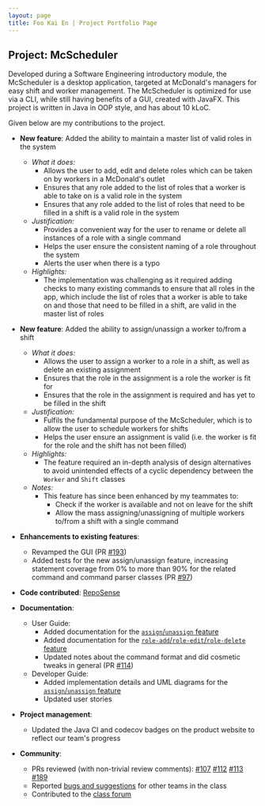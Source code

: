 ```yaml
---
layout: page
title: Foo Kai En | Project Portfolio Page
---
```


## Project: McScheduler

Developed during a Software Engineering introductory module, the McScheduler is a desktop application, targeted at
McDonald's managers for easy shift and worker management. The McScheduler is optimized for use via a CLI, while still
having benefits of a GUI, created with JavaFX. This project is written in Java in OOP style, and has about 10 kLoC.

Given below are my contributions to the project.

* **New feature**: Added the ability to maintain a master list of valid roles in the system
  * _What it does:_
    * Allows the user to add, edit and delete roles which can be taken on by workers in a McDonald's outlet
    * Ensures that any role added to the list of roles that a worker is able to take on is a valid role in the system
    * Ensures that any role added to the list of roles that need to be filled in a shift is a valid role in the system 
  * _Justification:_
    * Provides a convenient way for the user to rename or delete all instances of a role with a single command
    * Helps the user ensure the consistent naming of a role throughout the system
    * Alerts the user when there is a typo
  * _Highlights:_
    * The implementation was challenging as it required adding checks to many existing commands to ensure that all roles
      in the app, which include the list of roles that a worker is able to take on and those that need to be filled in a
      shift, are valid in the master list of roles


* **New feature**: Added the ability to assign/unassign a worker to/from a shift
  * _What it does:_
    * Allows the user to assign a worker to a role in a shift, as well as delete an existing assignment
    * Ensures that the role in the assignment is a role the worker is fit for
    * Ensures that the role in the assignment is required and has yet to be filled in the shift
  * _Justification:_
    * Fulfils the fundamental purpose of the McScheduler, which is to allow the user to schedule workers for shifts
    * Helps the user ensure an assignment is valid (i.e. the worker is fit for the role and the shift has not been filled)
  * _Highlights:_
    * The feature required an in-depth analysis of design alternatives to avoid unintended effects of a cyclic
      dependency between the `Worker` and `Shift` classes
  * _Notes:_
    * This feature has since been enhanced by my teammates to:
      * Check if the worker is available and not on leave for the shift
      * Allow the mass assigning/unassigning of multiple workers to/from a shift with a single command


* **Enhancements to existing features**:
  * Revamped the GUI (PR [\#193](https://github.com/AY2021S1-CS2103-F10-4/tp/pull/193))
  * Added tests for the new assign/unassign feature, increasing statement coverage from 0% to more than 90% for the
    related command and command parser classes (PR [\#97](https://github.com/AY2021S1-CS2103-F10-4/tp/pull/97))


* **Code contributed**: [RepoSense](https://nus-cs2103-ay2021s1.github.io/tp-dashboard/#breakdown=true&search=wakululuu)


* **Documentation**:
  * User Guide:
    * Added documentation for the [`assign`/`unassign` feature](../UserGuide.md#assigning-a-worker-to-a-role-in-a-shift-assign)
    * Added documentation for the [`role-add`/`role-edit`/`role-delete` feature](../UserGuide.md#adding-a-role-role-add)
    * Updated notes about the command format and did cosmetic tweaks in general (PR [\#114](https://github.com/AY2021S1-CS2103-F10-4/tp/pull/114))
  * Developer Guide:
    * Added implementation details and UML diagrams for the [`assign`/`unassign` feature](../DeveloperGuide.md#assignunassign-feature)
    * Updated user stories


* **Project management**:
  * Updated the Java CI and codecov badges on the product website to reflect our team's progress


* **Community**:
  * PRs reviewed (with non-trivial review comments): [\#107](https://github.com/AY2021S1-CS2103-F10-4/tp/pull/107)
    [\#112](https://github.com/AY2021S1-CS2103-F10-4/tp/pull/112) [\#113](https://github.com/AY2021S1-CS2103-F10-4/tp/pull/113)
    [\#189](https://github.com/AY2021S1-CS2103-F10-4/tp/pull/189)
  * Reported [bugs and suggestions](https://github.com/wakululuu/ped/issues) for other teams in the class
  * Contributed to the [class forum](https://github.com/nus-cs2103-AY2021S1/forum/issues/11) 

